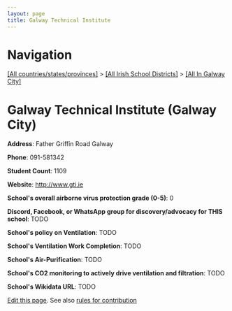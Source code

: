 ```yaml
---
layout: page
title: Galway Technical Institute
---
```

# Navigation

[[All countries/states/provinces]](../../..) > [[All Irish School Districts]](../..) > [[All In Galway City]](..)

# Galway Technical Institute (Galway City)

**Address**: Father Griffin Road Galway

**Phone**: 091-581342

**Student Count**: 1109

**Website**: <http://www.gti.ie>

**School's overall airborne virus protection grade (0-5)**: 0

**Discord, Facebook, or WhatsApp group for discovery/advocacy for THIS school**: TODO

**School's policy on Ventilation**: TODO

**School's Ventilation Work Completion**: TODO

**School's Air-Purification**: TODO

**School's CO2 monitoring to actively drive ventilation and filtration**: TODO

**School's Wikidata URL**: TODO


[Edit this page](https://github.com/ventilate-schools/Ireland/edit/main/./Galway_City/Galway_Technical_Institute.md). See also [rules for contribution](../../../contribution-rules/)